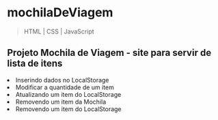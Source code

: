 # mochilaDeViagem

> HTML | CSS | JavaScript

<h2>Projeto Mochila de Viagem - site para servir de lista de itens</h2>

<li>Inserindo dados no LocalStorage</li>
<li>Modificar a quantidade de um item</li>
<li>Atualizando um item do LocalStorage</li>
<li>Removendo um item da Mochila</li>
<li>Removendo um item do LocalStorage</li>
